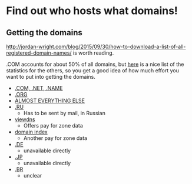 # Find out who hosts what domains!

## Getting the domains
http://jordan-wright.com/blog/2015/09/30/how-to-download-a-list-of-all-registered-domain-names/ is worth reading.

.COM accounts for about 50% of all domains, but [here](http://w3techs.com/technologies/overview/top_level_domain/all) is a nice list of the statistics for the others, so you get a good idea of how much effort you want to put into getting the domains.

+ [.COM, .NET, .NAME](https://www.verisign.com/en_US/channel-resources/domain-registry-products/zone-file/index.xhtml)
+ [.ORG](http://w3techs.com/technologies/overview/top_level_domain/all)
+ [ALMOST EVERYTHING ELSE](https://czds.icann.org/en)
+ [.RU](https://www.nic.ru/dns/partners/en/all_lists_info.html)
    * Has to be sent by mail, in Russian
+ [viewdns](http://viewdns.info/data/)
    * Offers pay for zone data
+ [domain index](http://domainindex.com/tools/download-cctld-zone-files)
    * Another pay for zone data
+ [.DE](https://www.denic.de/en/faq-single/546/6/252.html?cHash=3f381e21588e73923150fe9097cb147d)
    * unavailable directly
+ [.JP](http://jprs.co.jp/en/regist.html#q17)
    * unavailable directly
+ [.BR](https://registro.br)
    * unclear


       



